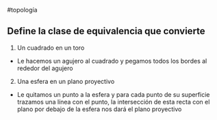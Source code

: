 #topología 

## Define la clase de equivalencia que convierte

1. Un cuadrado en un toro

- Le hacemos un agujero al cuadrado y pegamos todos los bordes al rededor del agujero

2. Una esfera en un plano proyectivo

- Le quitamos un punto a la esfera y para cada punto de su superficie trazamos una línea con el punto, la intersección de esta recta con el plano por debajo de la esfera nos dará el plano proyectivo
